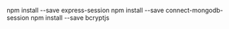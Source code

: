 npm install --save express-session
npm install --save connect-mongodb-session
npm install --save bcryptjs